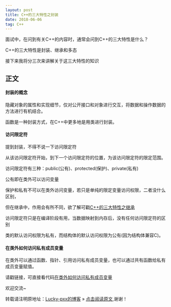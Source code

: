 ```yaml
---
layout: post
title: C++的三大特性之封装
date: 2018-06-06
tag: C++
---  
```

面试中，在问到有关C++的内容时，通常会问到C++的三大特性是什么？

C++的三大特性是封装、继承和多态

接下来我将分三次来讲解关于这三大特性的知识

## 正文

#### 封装的概念

隐藏对象的属性和实现细节，仅对公开接口和对象进行交互，将数据和操作数据的方法进行有机结合。

函数是一种封装方式，在C++中更多地是用类进行封装。

#### 访问限定符

提到封装，不得不说一下访问限定符

从该访问限定符开始，到下一个访问限定符的位置，为该访问限定符的限定范围。

访问限定符有三种：public(公有)、protected(保护)、private(私有)

公有即在类外可以访问变量

保护和私有不可以在类外访问变量，若只是单纯的限定变量访问权限，二者没什么区别，

但在继承中，作用会有所不同，欲了解可戳[C++的三大特性之继承](http://www.bingoxin.top/2018/06/%E7%BB%A7%E6%89%BF/)

访问限定符只是在编译阶段有用，当数据映射到内存后，没有任何访问限定符的区别

类的默认访问权限为私有，而结构体的默认访问权限为公有(因为结构体兼容C)。

#### 在类外如何访问私有成员变量

在类外可以通过函数、指针、引用访问私有成员变量，也可以通过共有函数给私有成员变量赋值。

请戳链接，可直接看代码[在类外如何访问私有成员变量](https://github.com/luckypxx/C-plus-plus/blob/master/%E5%A6%82%E4%BD%95%E8%AE%BF%E9%97%AE%E7%A7%81%E6%9C%89%E5%8F%98%E9%87%8F.cpp)

欢迎交流~
  
转载请注明原地址：[Lucky-pxx的博客](http://www.bingoxin.top) » [点击阅读原文](http://www.bingoxin.top/2018/06/C++%E7%9A%84%E4%B8%89%E5%A4%A7%E7%89%B9%E6%80%A7%E4%B9%8B%E5%B0%81%E8%A3%85/),谢谢！
